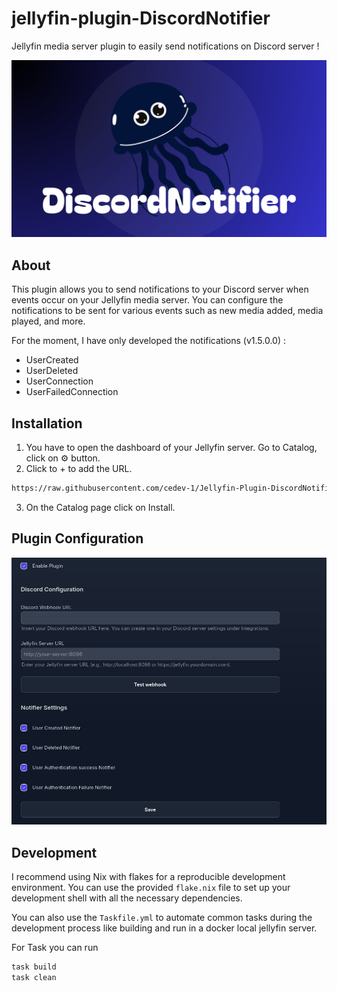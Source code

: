 # jellyfin-plugin-DiscordNotifier

 Jellyfin media server plugin to easily send notifications on Discord server ! 

![Discord Notifier](./media/DiscordNotifier.png)

## About

This plugin allows you to send notifications to your Discord server when events occur on your Jellyfin media server. You can configure the notifications to be sent for various events such as new media added, media played, and more.

For the moment, I have only developed the notifications (v1.5.0.0) :
 - UserCreated
 - UserDeleted
 - UserConnection
 - UserFailedConnection

## Installation

1. You have to open the dashboard of your Jellyfin server. Go to Catalog, click on ⚙️ button.
2. Click to + to add the URL.
```bash
https://raw.githubusercontent.com/cedev-1/Jellyfin-Plugin-DiscordNotifier/master/manifest.json
```
3. On the Catalog page click on Install.

## Plugin Configuration

![Plugin Config](./media/DiscordNotifier_config.png)

## Development

I recommend using Nix with flakes for a reproducible development environment. You can use the provided `flake.nix` file to set up your development shell with all the necessary dependencies.

You can also use the `Taskfile.yml` to automate common tasks during the development process like building and run in a docker local jellyfin server.

For Task you can run  

```bash
task build
task clean
```


